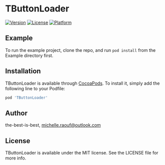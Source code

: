# TButtonLoader

[![Version](https://img.shields.io/cocoapods/v/TButtonLoader.svg?style=flat)](https://cocoapods.org/pods/TButtonLoader)
[![License](https://img.shields.io/cocoapods/l/TButtonLoader.svg?style=flat)](https://cocoapods.org/pods/TButtonLoader)
[![Platform](https://img.shields.io/cocoapods/p/TButtonLoader.svg?style=flat)](https://cocoapods.org/pods/TButtonLoader)

## Example

To run the example project, clone the repo, and run `pod install` from the Example directory first.

## Installation

TButtonLoader is available through [CocoaPods](https://cocoapods.org). To install
it, simply add the following line to your Podfile:

```ruby
pod 'TButtonLoader'
```

## Author

the-best-is-best, michelle.raouf@outlook.com

## License

TButtonLoader is available under the MIT license. See the LICENSE file for more info.
